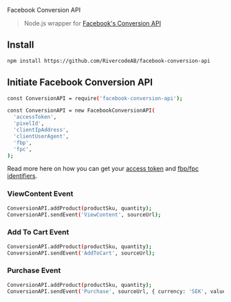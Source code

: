 Facebook Conversion API

> Node.js wrapper for [Facebook's Conversion API](https://developers.facebook.com/docs/marketing-api/conversions-api/)

## Install

```bash
npm install https://github.com/RivercodeAB/facebook-conversion-api
```

## Initiate Facebook Conversion API
```bash
const ConversionAPI = require('facebook-conversion-api');

const ConversionAPI = new FacebookConversionAPI(
  'accessToken',
  'pixelId',
  'clientIpAddress',
  'clientUserAgent',
  'fbp',
  'fpc',
);
```

Read more here on how you can get your [access token](https://developers.facebook.com/docs/marketing-api/conversions-api/get-started/#access-token) and [fbp/fpc identifiers](https://developers.facebook.com/docs/marketing-api/conversions-api/parameters/fbp-and-fbc/).

### ViewContent Event
```bash
ConversionAPI.addProduct(productSku, quantity);
ConversionAPI.sendEvent('ViewContent', sourceUrl);
```

### Add To Cart Event
```bash
ConversionAPI.addProduct(productSku, quantity);
ConversionAPI.sendEvent('AddToCart', sourceUrl);
```

### Purchase Event
```bash
ConversionAPI.addProduct(productSku, quantity);
ConversionAPI.sendEvent('Purchase', sourceUrl, { currency: 'SEK', value: 1000 });
```
